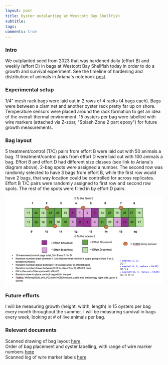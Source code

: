 ```yaml
---
layout: post
title: Oyster outplanting at Westcott Bay Shellfish
subtitle:
tags:
comments: true
---
```

### Intro

We outplanted seed from 2023 that was hardened daily (effort B) and weekly (effort D) in bags at Westcott Bay Shellfish today in order to do a growth and survival experiment. See the timeline of hardening and distribution of animals in Ariana's notebook [post]( https://github.com/RobertsLab/project-gigas-conditioning/blob/main/planning/summer-2024-outplanting.md).

### Experimental setup

1/4" mesh rack bags were laid out in 2 rows of 4 racks (4 bags each). Bags were between a clam net and another oyster rack pretty far up on shore. Temperature sensors were placed around the rack formation to get an idea of the overall thermal environment. 15 oysters per bag were labelled with wire markers (attached via Z-spar, "Splash Zone 2 part epoxy") for future growth measurements.

### Bag layout

5 treatment/control (T/C) pairs from effort B were laid out with 50 animals a bag. 11 treatment/control pairs from effort D were laid out with 100 animals a bag. Effort B and effort D had different size classes (see link to Ariana's diagram above). 2-bag spots were assigned a number. The second row was randomly selected to have 3 bags from effort B, while the first row would have 2 bags, that way location could be controlled for across replicates. Effort B T/C pairs were randomly assigned to first row and second row spots. The rest of the spots were filled in by effort D pairs. <br>

![](/post_images/20240607/Westcott_layout_graphic_672024.jpg)

### Future efforts

I will be measuring growth (height, width, length) in 15 oysters per bag every month throughout the summer. I will be measuring survival in bags every week, looking at # of live animals per bag.

### Relevant documents

Scanned drawing of bag layout [here](https://github.com/RobertsLab/project-gigas-conditioning/blob/main/planning/Westcott_outplant_06072024/Westcott_layout_672024.pdf)<br>
Order of bag placement and oyster labelling, with range of wire marker numbers [here](https://github.com/RobertsLab/project-gigas-conditioning/blob/main/planning/Westcott_outplant_06072024/Oyster_labelling_672024.xlsx) <br>
Scanned log of wire marker labels [here](https://github.com/RobertsLab/project-gigas-conditioning/blob/main/planning/Westcott_outplant_06072024/Wire_marker_log.pdfÂ)
